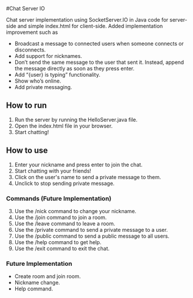 #Chat Server IO

Chat server implementation using SocketServer.IO in Java code for server-side and simple index.html for client-side. Added implementation improvement such as
- Broadcast a message to connected users when someone connects or disconnects.
- Add support for nicknames.
- Don’t send the same message to the user that sent it. Instead, append the message directly as soon as they press enter.
- Add “{user} is typing” functionality.
- Show who’s online.
- Add private messaging.

## How to run

1. Run the server by running the HelloServer.java file.
2. Open the index.html file in your browser.
3. Start chatting!

## How to use

1. Enter your nickname and press enter to join the chat.
2. Start chatting with your friends!
3. Click on the user's name to send a private message to them.
4. Unclick to stop sending private message.

### Commands (Future Implementation)
3. Use the /nick command to change your nickname.
4. Use the /join command to join a room.
5. Use the /leave command to leave a room.
6. Use the /private command to send a private message to a user.
7. Use the /public command to send a public message to all users.
8. Use the /help command to get help.
9. Use the /exit command to exit the chat.

### Future Implementation
- Create room and join room.
- Nickname change.
- Help command.
